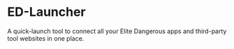 # ED-Launcher
A quick-launch tool to connect all your Elite Dangerous apps and third-party tool websites in one place.
